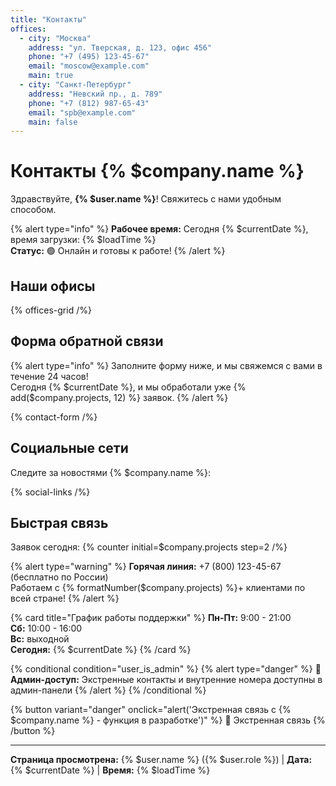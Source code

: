 ```yaml
---
title: "Контакты"
offices:
  - city: "Москва"
    address: "ул. Тверская, д. 123, офис 456"
    phone: "+7 (495) 123-45-67"
    email: "moscow@example.com"
    main: true
  - city: "Санкт-Петербург"
    address: "Невский пр., д. 789"
    phone: "+7 (812) 987-65-43"
    email: "spb@example.com"
    main: false
---
```


# Контакты {% $company.name %}

Здравствуйте, **{% $user.name %}**! Свяжитесь с нами удобным способом.

{% alert type="info" %}
**Рабочее время:** Сегодня {% $currentDate %}, время загрузки: {% $loadTime %}  
**Статус:** 🟢 Онлайн и готовы к работе!
{% /alert %}

## Наши офисы

{% offices-grid /%}

## Форма обратной связи

{% alert type="info" %}
Заполните форму ниже, и мы свяжемся с вами в течение 24 часов!  
Сегодня {% $currentDate %}, и мы обработали уже {% add($company.projects, 12) %} заявок.
{% /alert %}

{% contact-form /%}

## Социальные сети

Следите за новостями {% $company.name %}:

{% social-links /%}

## Быстрая связь

Заявок сегодня: {% counter initial=$company.projects step=2 /%}

{% alert type="warning" %}
**Горячая линия:** +7 (800) 123-45-67 (бесплатно по России)  
Работаем с {% formatNumber($company.projects) %}+ клиентами по всей стране!
{% /alert %}

{% card title="График работы поддержки" %}
**Пн-Пт:** 9:00 - 21:00  
**Сб:** 10:00 - 16:00  
**Вс:** выходной  
**Сегодня:** {% $currentDate %}
{% /card %}

{% conditional condition="user_is_admin" %}
{% alert type="danger" %}
🚨 **Админ-доступ:** Экстренные контакты и внутренние номера доступны в админ-панели
{% /alert %}
{% /conditional %}

{% button variant="danger" onclick="alert('Экстренная связь с {% $company.name %} - функция в разработке')" %}
🚨 Экстренная связь
{% /button %}

---

**Страница просмотрена:** {% $user.name %} ({% $user.role %}) | **Дата:** {% $currentDate %} | **Время:** {% $loadTime %}
